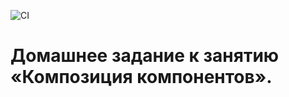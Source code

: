 
![CI](https://github.com/markovanton1986/anim/actions/workflows/web.yml/badge.svg)


# Домашнее задание к занятию «Композиция компонентов».
